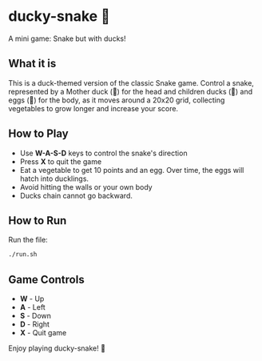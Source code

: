 # ducky-snake 🦆

A mini game: Snake but with ducks!

## What it is

This is a duck-themed version of the classic Snake game. Control a snake, represented by a Mother duck (🦆) for the head and children ducks (🐥) and eggs (🥚) for the body, as it moves around a 20x20 grid, collecting vegetables to grow longer and increase your score.

## How to Play

- Use **W-A-S-D** keys to control the snake's direction
- Press **X** to quit the game
- Eat a vegetable to get 10 points and an egg. Over time, the eggs will hatch into ducklings.
- Avoid hitting the walls or your own body
- Ducks chain cannot go backward.

## How to Run
Run the file:
```bash
./run.sh
```

## Game Controls

- **W** - Up
- **A** - Left
- **S** - Down
- **D** - Right
- **X** - Quit game

Enjoy playing ducky-snake! 🦆
